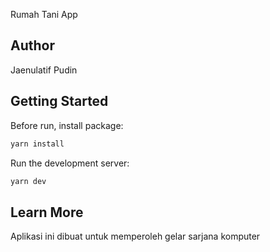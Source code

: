 Rumah Tani App

## Author
Jaenulatif Pudin

## Getting Started

Before run, install package:
```bash
yarn install
```

Run the development server:
```bash
yarn dev
```

## Learn More
Aplikasi ini dibuat untuk memperoleh gelar sarjana komputer
